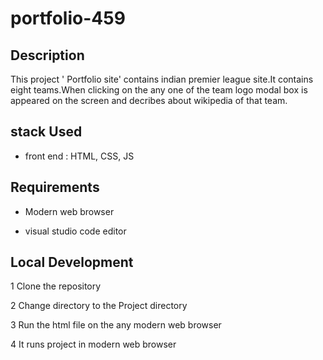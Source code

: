 # portfolio-459

## Description

This project ' Portfolio site' contains indian premier league site.It contains eight teams.When clicking on the any one of the team logo modal box is appeared on the screen and decribes about wikipedia of that team.

## stack Used

* front end : HTML, CSS, JS


## Requirements
* Modern web browser

* visual studio code editor 

## Local Development

1 Clone the repository

2 Change directory to the Project directory

3 Run the html file on the any modern web browser 

4 It runs project in modern web browser

